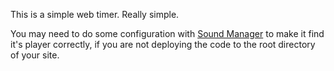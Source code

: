 This is a simple web timer. Really simple.

You may need to do some configuration with [Sound Manager](http://www.schillmania.com/projects/soundmanager2/) to make it find it's player correctly, if you are not deploying the code to the root directory of your site.